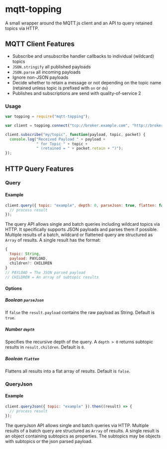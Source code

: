 # mqtt-topping

A small wrapper around the MQTT.js client and an API to query retained topics via HTTP.

## MQTT Client Features

* Subscribe and unsubscribe handler callbacks to individual (wildcard) topics
* `JSON.stringify` all published payloads
* `JSON.parse` all incoming payloads
* Ignore non-JSON payloads
* Decide whether to retain a message or not depending on the topic name (retained unless topic is prefixed with `on` or `do`)
* Publishes and subscriptions are send with quality-of-service 2

### Usage

```javascript
var topping = require("mqtt-topping");

var client = topping.connect("tcp://broker.example.com", "http://broker.example.com");

client.subscribe("my/topic", function(payload, topic, packet) {
  console.log("Received Payload " + payload +
              " for Topic " + topic +
              " (retained = " + packet.retain + ")");
});
```

## HTTP Query Features

### Query

#### Example

```javascript
client.query({ topic: "example", depth: 0, parseJson: true, flatten: false }).then((result) => {
  // process result
});
```

The query API allows single and batch queries including wildcard topics via HTTP. It specifically supports JSON payloads and parses them if possible. Multiple results of a batch, wildcard or flattened query are structured as `Array` of results. A single result has the format:

```javascript
{
  topic: String,
  payload: PAYLOAD,
  children?: CHILDREN
}
// PAYLOAD = The JSON parsed payload
// CHILDREN = An array of subtopic results
```

#### Options

##### Boolean `parseJson`

If `false` the `result.payload` contains the raw payload as String. Default is `true`.

##### Number `depth`

Specifies the recursive depth of the query. A `depth > 0` returns subtopic results in `result.children`. Default is `0`.

##### Boolean `flatten`

Flattens all results into a flat array of results. Default is `false`.

### QueryJson

#### Example

```javascript
client.queryJson({ topic: "example" }).then((result) => {
  // process result
});
```

The queryJson API allows single and batch queries via HTTP. Multiple results of a batch query are structured as `Array` of results. A single result is an object containing subtopics as properties. The subtopics may be objects with subtopics or the json parsed payload.
